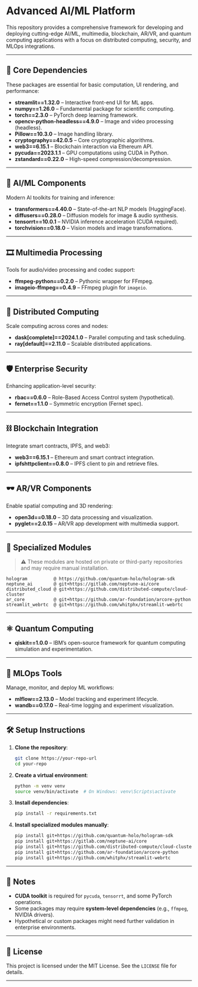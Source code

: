 # Advanced AI/ML Platform

This repository provides a comprehensive framework for developing and deploying cutting-edge AI/ML, multimedia, blockchain, AR/VR, and quantum computing applications with a focus on distributed computing, security, and MLOps integrations.

---

## 🔧 Core Dependencies

These packages are essential for basic computation, UI rendering, and performance:

- **streamlit==1.32.0** – Interactive front-end UI for ML apps.
- **numpy==1.26.0** – Fundamental package for scientific computing.
- **torch==2.3.0** – PyTorch deep learning framework.
- **opencv-python-headless==4.9.0** – Image and video processing (headless).
- **Pillow==10.3.0** – Image handling library.
- **cryptography==42.0.5** – Core cryptographic algorithms.
- **web3==6.15.1** – Blockchain interaction via Ethereum API.
- **pycuda==2023.1.1** – GPU computations using CUDA in Python.
- **zstandard==0.22.0** – High-speed compression/decompression.

---

## 🤖 AI/ML Components

Modern AI toolkits for training and inference:

- **transformers==4.40.0** – State-of-the-art NLP models (HuggingFace).
- **diffusers==0.28.0** – Diffusion models for image & audio synthesis.
- **tensorrt==10.0.1** – NVIDIA inference acceleration (CUDA required).
- **torchvision==0.18.0** – Vision models and image transformations.

---

## 🎞️ Multimedia Processing

Tools for audio/video processing and codec support:

- **ffmpeg-python==0.2.0** – Pythonic wrapper for FFmpeg.
- **imageio-ffmpeg==0.4.9** – FFmpeg plugin for `imageio`.

---

## 🧵 Distributed Computing

Scale computing across cores and nodes:

- **dask[complete]==2024.1.0** – Parallel computing and task scheduling.
- **ray[default]==2.11.0** – Scalable distributed applications.

---

## 🛡️ Enterprise Security

Enhancing application-level security:

- **rbac==0.6.0** – Role-Based Access Control system (hypothetical).
- **fernet==1.1.0** – Symmetric encryption (Fernet spec).

---

## ⛓️ Blockchain Integration

Integrate smart contracts, IPFS, and web3:

- **web3==6.15.1** – Ethereum and smart contract integration.
- **ipfshttpclient==0.8.0** – IPFS client to pin and retrieve files.

---

## 🕶️ AR/VR Components

Enable spatial computing and 3D rendering:

- **open3d==0.18.0** – 3D data processing and visualization.
- **pyglet==2.0.15** – AR/VR app development with multimedia support.

---

## 🧪 Specialized Modules

> ⚠️ These modules are hosted on private or third-party repositories and may require manual installation.

```text
hologram          @ https://github.com/quantum-holo/hologram-sdk
neptune_ai        @ git+https://gitlab.com/neptune-ai/core
distributed_cloud @ git+https://github.com/distributed-compute/cloud-cluster
ar_core           @ git+https://github.com/ar-foundation/arcore-python
streamlit_webrtc  @ git+https://github.com/whitphx/streamlit-webrtc
```

---

## ⚛️ Quantum Computing

- **qiskit==1.0.0** – IBM’s open-source framework for quantum computing simulation and experimentation.

---

## 🔁 MLOps Tools

Manage, monitor, and deploy ML workflows:

- **mlflow==2.13.0** – Model tracking and experiment lifecycle.
- **wandb==0.17.0** – Real-time logging and experiment visualization.

---

## 🛠️ Setup Instructions

1. **Clone the repository**:
   ```bash
   git clone https://your-repo-url
   cd your-repo
   ```

2. **Create a virtual environment**:
   ```bash
   python -m venv venv
   source venv/bin/activate  # On Windows: venv\Scripts\activate
   ```

3. **Install dependencies**:
   ```bash
   pip install -r requirements.txt
   ```

4. **Install specialized modules manually**:
   ```bash
   pip install git+https://github.com/quantum-holo/hologram-sdk
   pip install git+https://gitlab.com/neptune-ai/core
   pip install git+https://github.com/distributed-compute/cloud-cluster
   pip install git+https://github.com/ar-foundation/arcore-python
   pip install git+https://github.com/whitphx/streamlit-webrtc
   ```

---

## 📌 Notes

- **CUDA toolkit** is required for `pycuda`, `tensorrt`, and some PyTorch operations.
- Some packages may require **system-level dependencies** (e.g., `ffmpeg`, NVIDIA drivers).
- Hypothetical or custom packages might need further validation in enterprise environments.

---

## 📄 License

This project is licensed under the MIT License. See the `LICENSE` file for details.

---
